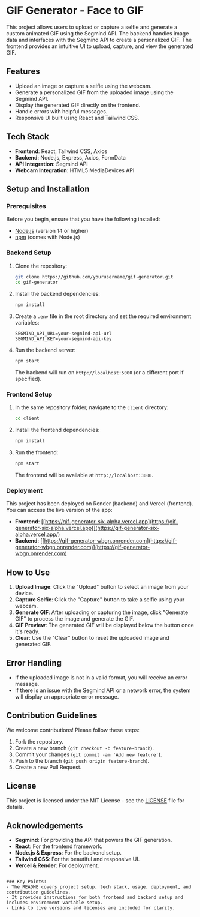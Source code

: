 # GIF Generator - Face to GIF

This project allows users to upload or capture a selfie and generate a custom animated GIF using the Segmind API. The backend handles image data and interfaces with the Segmind API to create a personalized GIF. The frontend provides an intuitive UI to upload, capture, and view the generated GIF.

## Features

- Upload an image or capture a selfie using the webcam.
- Generate a personalized GIF from the uploaded image using the Segmind API.
- Display the generated GIF directly on the frontend.
- Handle errors with helpful messages.
- Responsive UI built using React and Tailwind CSS.

## Tech Stack

- **Frontend**: React, Tailwind CSS, Axios
- **Backend**: Node.js, Express, Axios, FormData
- **API Integration**: Segmind API
- **Webcam Integration**: HTML5 MediaDevices API

## Setup and Installation

### Prerequisites

Before you begin, ensure that you have the following installed:

- [Node.js](https://nodejs.org/en/) (version 14 or higher)
- [npm](https://www.npmjs.com/) (comes with Node.js)

### Backend Setup

1. Clone the repository:
   ```bash
   git clone https://github.com/yourusername/gif-generator.git
   cd gif-generator
   ```

2. Install the backend dependencies:
   ```bash
   npm install
   ```

3. Create a `.env` file in the root directory and set the required environment variables:

   ```env
   SEGMIND_API_URL=your-segmind-api-url
   SEGMIND_API_KEY=your-segmind-api-key
   ```

4. Run the backend server:
   ```bash
   npm start
   ```

   The backend will run on `http://localhost:5000` (or a different port if specified).

### Frontend Setup

1. In the same repository folder, navigate to the `client` directory:
   ```bash
   cd client
   ```

2. Install the frontend dependencies:
   ```bash
   npm install
   ```

3. Run the frontend:
   ```bash
   npm start
   ```

   The frontend will be available at `http://localhost:3000`.

### Deployment

This project has been deployed on Render (backend) and Vercel (frontend). You can access the live version of the app:

- **Frontend**: [[https://gif-generator-six-alpha.vercel.app](https://gif-generator-six-alpha.vercel.app)](https://gif-generator-six-alpha.vercel.app/)
- **Backend**: [[https://gif-generator-wbgn.onrender.com](https://gif-generator-wbgn.onrender.com)](https://gif-generator-wbgn.onrender.com)

## How to Use

1. **Upload Image**: Click the "Upload" button to select an image from your device.
2. **Capture Selfie**: Click the "Capture" button to take a selfie using your webcam.
3. **Generate GIF**: After uploading or capturing the image, click "Generate GIF" to process the image and generate the GIF.
4. **GIF Preview**: The generated GIF will be displayed below the button once it's ready.
5. **Clear**: Use the "Clear" button to reset the uploaded image and generated GIF.

## Error Handling

- If the uploaded image is not in a valid format, you will receive an error message.
- If there is an issue with the Segmind API or a network error, the system will display an appropriate error message.

## Contribution Guidelines

We welcome contributions! Please follow these steps:

1. Fork the repository.
2. Create a new branch (`git checkout -b feature-branch`).
3. Commit your changes (`git commit -am 'Add new feature'`).
4. Push to the branch (`git push origin feature-branch`).
5. Create a new Pull Request.

## License

This project is licensed under the MIT License - see the [LICENSE](LICENSE) file for details.

## Acknowledgements

- **Segmind**: For providing the API that powers the GIF generation.
- **React**: For the frontend framework.
- **Node.js & Express**: For the backend setup.
- **Tailwind CSS**: For the beautiful and responsive UI.
- **Vercel & Render**: For deployment.
```

### Key Points:
- The README covers project setup, tech stack, usage, deployment, and contribution guidelines.
- It provides instructions for both frontend and backend setup and includes environment variable setup.
- Links to live versions and licenses are included for clarity.
